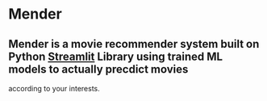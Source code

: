 # Mender
## Mender is a movie recommender system built on Python [Streamlit](https://streamlit.io/) Library using trained ML models to actually precdict movies
according to your interests.

